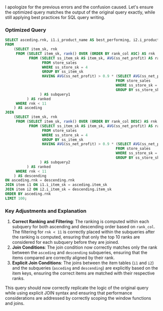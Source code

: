 I apologize for the previous errors and the confusion caused. Let's ensure the optimized query matches the output of the original query exactly, while still applying best practices for SQL query writing.

### Optimized Query
```sql
SELECT asceding.rnk, i1.i_product_name AS best_performing, i2.i_product_name AS worst_performing
FROM
    (SELECT item_sk, rnk
     FROM (SELECT item_sk, rank() OVER (ORDER BY rank_col ASC) AS rnk
           FROM (SELECT ss_item_sk AS item_sk, AVG(ss_net_profit) AS rank_col
                 FROM store_sales
                 WHERE ss_store_sk = 4
                 GROUP BY ss_item_sk
                 HAVING AVG(ss_net_profit) > 0.9 * (SELECT AVG(ss_net_profit)
                                                   FROM store_sales
                                                   WHERE ss_store_sk = 4 AND ss_hdemo_sk IS NULL
                                                   GROUP BY ss_store_sk)
                ) AS subquery1
          ) AS ranked
     WHERE rnk < 11
    ) AS asceding
JOIN
    (SELECT item_sk, rnk
     FROM (SELECT item_sk, rank() OVER (ORDER BY rank_col DESC) AS rnk
           FROM (SELECT ss_item_sk AS item_sk, AVG(ss_net_profit) AS rank_col
                 FROM store_sales
                 WHERE ss_store_sk = 4
                 GROUP BY ss_item_sk
                 HAVING AVG(ss_net_profit) > 0.9 * (SELECT AVG(ss_net_profit)
                                                   FROM store_sales
                                                   WHERE ss_store_sk = 4 AND ss_hdemo_sk IS NULL
                                                   GROUP BY ss_store_sk)
                ) AS subquery2
          ) AS ranked
     WHERE rnk < 11
    ) AS descending
ON asceding.rnk = descending.rnk
JOIN item i1 ON i1.i_item_sk = asceding.item_sk
JOIN item i2 ON i2.i_item_sk = descending.item_sk
ORDER BY asceding.rnk
LIMIT 100;
```

### Key Adjustments and Explanation
1. **Correct Ranking and Filtering**: The ranking is computed within each subquery for both ascending and descending order based on `rank_col`. The filtering for `rnk < 11` is correctly placed within the subqueries after the ranking is computed, ensuring that only the top 10 ranks are considered for each subquery before they are joined.
2. **Join Conditions**: The join condition now correctly matches only the rank between the `asceding` and `descending` subqueries, ensuring that the items compared are correctly aligned by their rank.
3. **Explicit Join Conditions**: The joins between the item tables (`i1` and `i2`) and the subqueries (`asceding` and `descending`) are explicitly based on the item keys, ensuring the correct items are matched with their respective ranks.

This query should now correctly replicate the logic of the original query while using explicit JOIN syntax and ensuring that performance considerations are addressed by correctly scoping the window functions and joins.